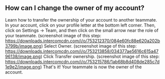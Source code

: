 ## How can I change the owner of my account?

Learn how to transfer the ownership of your account to another teammate.
In your account, click on your profile letter at the bottom left corner. Then, click on Settings -> Team, and then click on the small arrow near the role of your teammate. (screenshot image of this step: https://downloads.intercomcdn.com/i/o/753212370/084e60fc88e620a202b3799b/image.png)
Select Owner. (screenshot image of this step: https://downloads.intercomcdn.com/i/o/753213858/034377ae5616c615a4796138/image.png)
Click Transfer ownership. (screenshot image of this step: https://downloads.intercomcdn.com/i/o/753215786/1ab68b8d408de285c7d1e9e2/image.png)
That's it! Your teammate is now the owner of the account.
